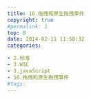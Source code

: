 ```yaml
---
title: 16.拖拽和原生拖拽事件
copyright: true
#permalink: 1
top: 0
date: 2014-02-11 11:58:32
categories:

- 2.标准
- 3.W3C
- 3.javaScript
- 16.拖拽和原生拖拽事件
#tags:
---
```

